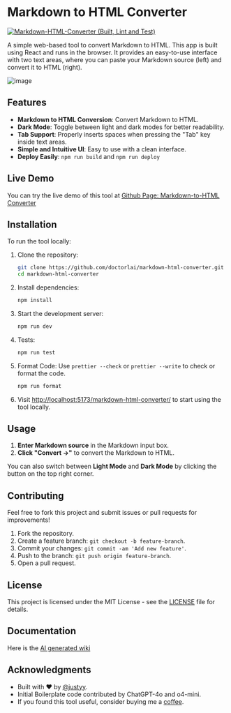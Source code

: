 # Markdown to HTML Converter
[![Markdown-HTML-Converter (Built, Lint and Test)](https://github.com/DoctorLai/markdown-html-converter/actions/workflows/ci.yaml/badge.svg)](https://github.com/DoctorLai/markdown-html-converter/actions/workflows/ci.yaml)

A simple web-based tool to convert Markdown to HTML. This app is built using React and runs in the browser. It provides an easy-to-use interface with two text areas, where you can paste your Markdown source (left) and convert it to HTML (right).

![image](https://github.com/user-attachments/assets/c0afac08-cae8-48a1-b040-b2c5b6374b0f)

## Features

- **Markdown to HTML Conversion**: Convert Markdown to HTML.
- **Dark Mode**: Toggle between light and dark modes for better readability.
- **Tab Support**: Properly inserts spaces when pressing the "Tab" key inside text areas.
- **Simple and Intuitive UI**: Easy to use with a clean interface.
- **Deploy Easily**: `npm run build` and `npm run deploy`

## Live Demo

You can try the live demo of this tool at [Github Page: Markdown-to-HTML Converter](https://doctorlai.github.io/markdown-html-converter/)

## Installation

To run the tool locally:

1. Clone the repository:
    ```bash
    git clone https://github.com/doctorlai/markdown-html-converter.git
    cd markdown-html-converter
    ```

2. Install dependencies:
    ```bash
    npm install
    ```

3. Start the development server:
    ```bash
    npm run dev
    ```

4. Tests:
    ```bash
    npm run test
    ```

5. Format Code:
    Use `prettier --check` or `prettier --write` to check or format the code.
    ```bash
    npm run format
    ```

6. Visit [http://localhost:5173/markdown-html-converter/](http://localhost:5173/markdown-html-converter/) to start using the tool locally.

## Usage

1. **Enter Markdown source** in the Markdown input box.
2. **Click "Convert →"** to convert the Markdown to HTML.

You can also switch between **Light Mode** and **Dark Mode** by clicking the button on the top right corner.

## Contributing

Feel free to fork this project and submit issues or pull requests for improvements!

1. Fork the repository.
2. Create a feature branch: `git checkout -b feature-branch`.
3. Commit your changes: `git commit -am 'Add new feature'`.
4. Push to the branch: `git push origin feature-branch`.
5. Open a pull request.

## License

This project is licensed under the MIT License - see the [LICENSE](LICENSE) file for details.

## Documentation
Here is the [AI generated wiki](https://deepwiki.com/DoctorLai/markdown-html-converter)

## Acknowledgments

- Built with ❤️ by [@justyy](https://github.com/doctorlai).
- Initial Boilerplate code contributed by ChatGPT-4o and o4-mini.
- If you found this tool useful, consider buying me a [coffee](https://justyy.com/out/bmc).
